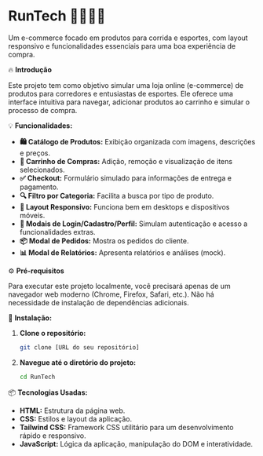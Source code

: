 
# **RunTech** 🏃‍♂️🏃‍♀️  

Um e-commerce focado em produtos para corrida e esportes, com layout responsivo e funcionalidades essenciais para uma boa experiência de compra.  


🔥 **Introdução**  

Este projeto tem como objetivo simular uma loja online (e-commerce) de produtos para corredores e entusiastas de esportes. Ele oferece uma interface intuitiva para navegar, adicionar produtos ao carrinho e simular o processo de compra.  

💡 **Funcionalidades:**  

- **🛍️ Catálogo de Produtos:** Exibição organizada com imagens, descrições e preços.  
- **🛒 Carrinho de Compras:** Adição, remoção e visualização de itens selecionados.  
- **✅ Checkout:** Formulário simulado para informações de entrega e pagamento.  
- **🔍 Filtro por Categoria:** Facilita a busca por tipo de produto.  
- **📱 Layout Responsivo:** Funciona bem em desktops e dispositivos móveis.  
- **👤 Modais de Login/Cadastro/Perfil:** Simulam autenticação e acesso a funcionalidades extras.  
- **📦 Modal de Pedidos:** Mostra os pedidos do cliente.  
- **📊 Modal de Relatórios:** Apresenta relatórios e análises (mock).  

⚙️ **Pré-requisitos**  

Para executar este projeto localmente, você precisará apenas de um navegador web moderno (Chrome, Firefox, Safari, etc.). Não há necessidade de instalação de dependências adicionais.  


🚀 **Instalação:**  

1. **Clone o repositório:**  
   ```bash  
   git clone [URL do seu repositório]  
   ```  
2. **Navegue até o diretório do projeto:**  
   ```bash  
   cd RunTech  
   ```  

📦 **Tecnologias Usadas:**  

- **HTML:** Estrutura da página web.  
- **CSS:** Estilos e layout da aplicação.  
- **Tailwind CSS:** Framework CSS utilitário para um desenvolvimento rápido e responsivo.  
- **JavaScript:** Lógica da aplicação, manipulação do DOM e interatividade.  
